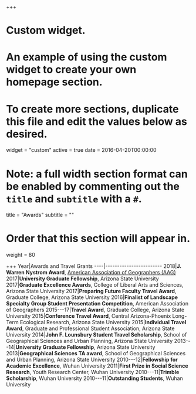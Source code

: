 +++
# Custom widget.
# An example of using the custom widget to create your own homepage section.
# To create more sections, duplicate this file and edit the values below as desired.
widget = "custom"
active = true
date = 2016-04-20T00:00:00

# Note: a full width section format can be enabled by commenting out the `title` and `subtitle` with a `#`.
title = "Awards"
subtitle = ""

# Order that this section will appear in.
weight = 80



+++
Year|Awards and Travel Grants
----|------------------------
2018|**J. Warren Nystrom Award**, [American Association of Geographers (AAG)](http://www.aag.org/cs/nystrom)
2017|**University Graduate Fellowship**, Arizona State University
2017|**Graduate Excellence Awards**, College of Liberal Arts and Sciences, Arizona State University 
2017|**Preparing Future Faculty Travel Award**, Graduate College, Arizona State University 
2016|**Finalist of Landscape Specialty Group Student Presentation Competition**, American Association of Geographers
2015---17|**Travel Award**, Graduate College, Arizona State University
2015|**Conference Travel Award**, Central Arizona-Phoenix Long-Term Ecological Research, Arizona State University
2015|**Individual Travel Award**, Graduate and Professional Student Association, Arizona State University 
2014|**John F. Lounsbury Student Travel Scholarship**, School of Geographical Sciences and Urban Planning, Arizona State University 
2013---14|**University Graduate Fellowship**, Arizona State University
2013|**Geographical Sciences TA award**, School of Geographical Sciences and Urban Planning, Arizona State University 
2010---12|**Fellowship for Academic Excellence**, Wuhan University
2011|**First Prize in Social Science Research**, Youth Research Center, Wuhan University
2010---11|**Trimble Scholarship**, Wuhan University
2010---11|**Outstanding Students**, Wuhan University
